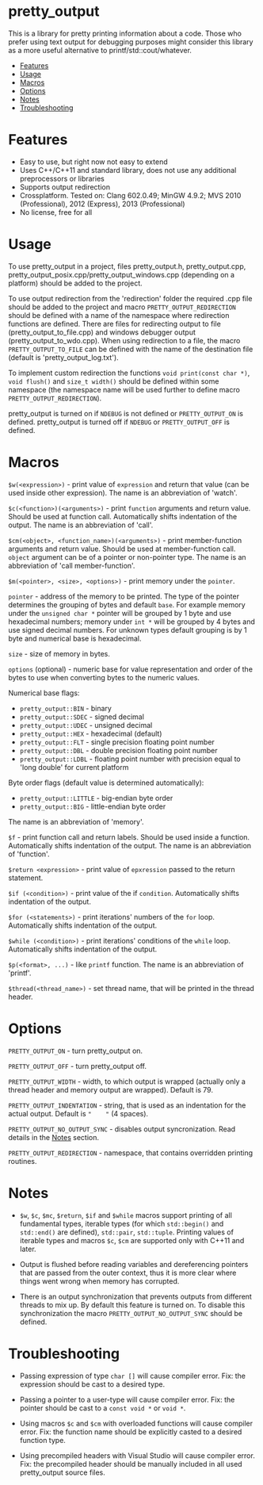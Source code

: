 pretty_output
===================

This is a library for pretty printing information about a code. Those who prefer using text output for debugging purposes might consider this library as a more useful alternative to printf/std::cout/whatever.



- [Features](#features)
- [Usage](#usage)
- [Macros](#macros)
- [Options](#options)
- [Notes](#notes)
- [Troubleshooting](#troubleshooting)



Features
========

* Easy to use, but right now not easy to extend
* Uses C++/C++11 and standard library, does not use any additional preprocessors or libraries
* Supports output redirection
* Crossplatform. Tested on: Clang 602.0.49; MinGW 4.9.2; MVS 2010 (Professional), 2012 (Express), 2013 (Professional)
* No license, free for all



Usage
=====

To use pretty_output in a project, files pretty_output.h, pretty_output.cpp, pretty_output_posix.cpp/pretty_output_windows.cpp (depending on a platform) should be added to the project.

To use output redirection from the 'redirection' folder the required .cpp file should be added to the project and macro `PRETTY_OUTPUT_REDIRECTION` should be defined with a name of the namespace where redirection functions are defined. There are files for redirecting output to file (pretty_output_to_file.cpp) and windows debugger output (pretty_output_to_wdo.cpp). When using redirection to a file, the macro `PRETTY_OUTPUT_TO_FILE` can be defined with the name of the destination file (default is 'pretty_output_log.txt').

To implement custom redirection the functions `void print(const char *)`, `void flush()` and `size_t width()` should be defined within some namespace (the namespace name will be used further to define macro `PRETTY_OUTPUT_REDIRECTION`).

pretty_output is turned on if `NDEBUG` is not defined or `PRETTY_OUTPUT_ON` is defined. pretty_output is turned off if `NDEBUG` or `PRETTY_OUTPUT_OFF` is defined.



Macros
======

`$w(<expression>)` - print value of `expression` and return that value (can be used inside other expression).
The name is an abbreviation of 'watch'.

`$c(<function>)(<arguments>)` - print `function` arguments and return value. Should be used at function call. Automatically shifts indentation of the output.
The name is an abbreviation of 'call'.

`$cm(<object>, <function_name>)(<arguments>)` - print member-function arguments and return value. Should be used at member-function call. `object` argument can be of a pointer or non-pointer type.
The name is an abbreviation of 'call member-function'.

`$m(<pointer>, <size>, <options>)` - print memory under the `pointer`.

`pointer` - address of the memory to be printed. The type of the pointer determines the grouping of bytes and default `base`. For example memory under the `unsigned char *` pointer will be grouped by 1 byte and use hexadecimal numbers; memory under `int *` will be grouped by 4 bytes and use signed decimal numbers. For unknown types default grouping is by 1 byte and numerical base is hexadecimal.

`size` - size of memory in bytes.

`options` (optional) - numeric base for value representation and order of the bytes to use when converting bytes to the numeric values.

Numerical base flags:
* `pretty_output::BIN` - binary
* `pretty_output::SDEC` - signed decimal
* `pretty_output::UDEC` - unsigned decimal
* `pretty_output::HEX` - hexadecimal (default)
* `pretty_output::FLT` - single precision floating point number
* `pretty_output::DBL` - double precision floating point number
* `pretty_output::LDBL` - floating point number with precision equal to 'long double' for current platform

Byte order flags (default value is determined automatically):
* `pretty_output::LITTLE` - big-endian byte order
* `pretty_output::BIG` - little-endian byte order

The name is an abbreviation of 'memory'.

`$f` - print function call and return labels. Should be used inside a function. Automatically shifts indentation of the output.
The name is an abbreviation of 'function'.

`$return <expression>` - print value of `epxression` passed to the return statement.

`$if (<condition>)` - print value of the if `condition`. Automatically shifts indentation of the output.

`$for (<statements>)` - print iterations' numbers of the `for` loop. Automatically shifts indentation of the output.

`$while (<condition>)` - print iterations' conditions of the `while` loop. Automatically shifts indentation of the output.

`$p(<format>, ...)` - like `printf` function. The name is an abbreviation of 'printf'.

`$thread(<thread_name>)` - set thread name, that will be printed in the thread header.



Options
=======

`PRETTY_OUTPUT_ON` - turn pretty_output on.

`PRETTY_OUTPUT_OFF` - turn pretty_output off.

`PRETTY_OUTPUT_WIDTH` - width, to which output is wrapped (actually only a thread header and memory output are wrapped). Default is 79.

`PRETTY_OUTPUT_INDENTATION` - string, that is used as an indentation for the actual output. Default is `"    "` (4 spaces).

`PRETTY_OUTPUT_NO_OUTPUT_SYNC` - disables output syncronization. Read details in the [Notes](#notes) section.

`PRETTY_OUTPUT_REDIRECTION` - namespace, that contains overridden printing routines.



Notes
=====

* `$w`, `$c`, `$mc`, `$return`, `$if` and `$while` macros support printing of all fundamental types, iterable types (for which `std::begin()` and `std::end()` are defined), `std::pair`, `std::tuple`. Printing values of iterable types and macros `$c`, `$cm` are supported only with C++11 and later.

* Output is flushed before reading variables and dereferencing pointers that are passed from the outer context, thus it is more clear where things went wrong when memory has corrupted.

* There is an output synchronization that prevents outputs from different threads to mix up. By default this feature is turned on. To disable this synchronization the macro `PRETTY_OUTPUT_NO_OUTPUT_SYNC` should be defined.



Troubleshooting
===============

* Passing expression of type `char []` will cause compiler error. Fix: the expression should be cast to a desired type.

* Passing a pointer to a user-type will cause compiler error. Fix: the pointer should be cast to a `const void *` or `void *`.

* Using macros `$c` and `$cm` with overloaded functions will cause compiler error. Fix: the function name should be explicitly casted to a desired function type.

* Using precompiled headers with Visual Studio will cause compiler error. Fix: the precompiled header should be manually included in all used pretty_output source files.


